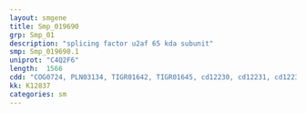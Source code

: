 ```yaml
---
layout: smgene
title: Smp_019690
grp: Smp_01
description: "splicing factor u2af 65 kda subunit"
smp: Smp_019690.1
uniprot: "C4Q2F6"
length:  1566
cdd: "COG0724, PLN03134, TIGR01642, TIGR01645, cd12230, cd12231, cd12232, cl17169, pfam00076, pfam13893, pfam14259, smart00360, smart00361"
kk: K12837
categories: sm
---
```

